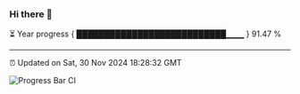 ### Hi there 👋

⏳ Year progress { ███████████████████████████▁▁▁ } 91.47 %

---

⏰ Updated on Sat, 30 Nov 2024 18:28:32 GMT

![Progress Bar CI](https://github.com/ZhaoGui/ZhaoGui/workflows/Progress%20Bar%20CI/badge.svg)
